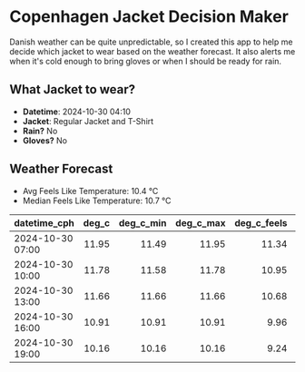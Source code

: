 
# Copenhagen Jacket Decision Maker

Danish weather can be quite unpredictable, so I created this app to help me decide which jacket to wear based on the weather forecast. 
It also alerts me when it's cold enough to bring gloves or when I should be ready for rain.

## What Jacket to wear?

- **Datetime**: 2024-10-30 04:10
- **Jacket**: Regular Jacket and T-Shirt
- **Rain?** No
- **Gloves?** No

## Weather Forecast
- Avg Feels Like Temperature: 10.4 °C
- Median Feels Like Temperature: 10.7 °C

| datetime_cph     |   deg_c |   deg_c_min |   deg_c_max |   deg_c_feels | weather   | wind   | rain   |
|:-----------------|--------:|------------:|------------:|--------------:|:----------|:-------|:-------|
| 2024-10-30 07:00 |   11.95 |       11.49 |       11.95 |         11.34 | Clouds    | High   | None   |
| 2024-10-30 10:00 |   11.78 |       11.58 |       11.78 |         10.95 | Clouds    | High   | None   |
| 2024-10-30 13:00 |   11.66 |       11.66 |       11.66 |         10.68 | Clouds    | High   | None   |
| 2024-10-30 16:00 |   10.91 |       10.91 |       10.91 |          9.96 | Clouds    | High   | None   |
| 2024-10-30 19:00 |   10.16 |       10.16 |       10.16 |          9.24 | Clouds    | High   | None   |
        